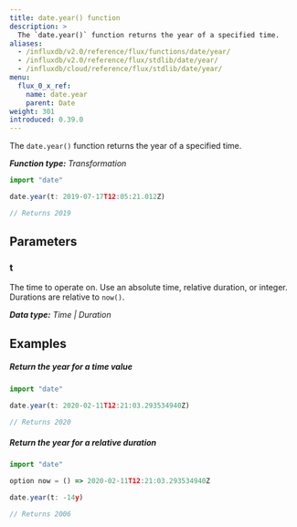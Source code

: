 ```yaml
---
title: date.year() function
description: >
  The `date.year()` function returns the year of a specified time.
aliases:
  - /influxdb/v2.0/reference/flux/functions/date/year/
  - /influxdb/v2.0/reference/flux/stdlib/date/year/
  - /influxdb/cloud/reference/flux/stdlib/date/year/
menu:
  flux_0_x_ref:
    name: date.year
    parent: Date
weight: 301
introduced: 0.39.0
---
```


The `date.year()` function returns the year of a specified time.

_**Function type:** Transformation_  

```js
import "date"

date.year(t: 2019-07-17T12:05:21.012Z)

// Returns 2019
```

## Parameters

### t
The time to operate on.
Use an absolute time, relative duration, or integer.
Durations are relative to `now()`.

_**Data type:** Time | Duration_

## Examples

##### Return the year for a time value
```js
import "date"

date.year(t: 2020-02-11T12:21:03.293534940Z)

// Returns 2020
```

##### Return the year for a relative duration
```js
import "date"

option now = () => 2020-02-11T12:21:03.293534940Z

date.year(t: -14y)

// Returns 2006
```
